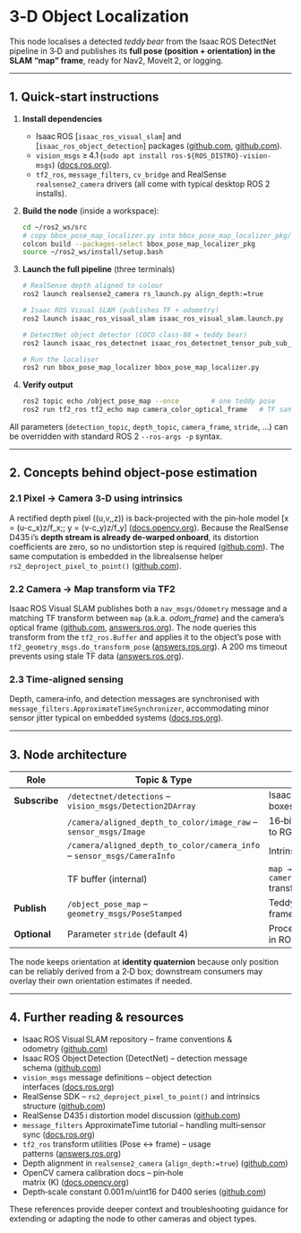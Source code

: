 # 3‑D Object Localization

This node localises a detected *teddy bear* from the Isaac ROS DetectNet pipeline in 3‑D and publishes its **full pose (position + orientation) in the SLAM “map” frame**, ready for Nav2, MoveIt 2, or logging.

---

## 1. Quick‑start instructions

1. **Install dependencies**
   * Isaac ROS [`isaac_ros_visual_slam`] and [`isaac_ros_object_detection`] packages ([github.com](https://github.com/NVIDIA-ISAAC-ROS/isaac_ros_visual_slam?utm_source=chatgpt.com), [github.com](https://github.com/NVIDIA-ISAAC-ROS/isaac_ros_object_detection?utm_source=chatgpt.com)).
   * `vision_msgs` ≥ 4.1 (`sudo apt install ros-${ROS_DISTRO}-vision-msgs`) ([docs.ros.org](https://docs.ros.org/en/humble/p/vision_msgs/?utm_source=chatgpt.com)).
   * `tf2_ros`, `message_filters`, `cv_bridge` and RealSense `realsense2_camera` drivers (all come with typical desktop ROS 2 installs).

2. **Build the node** (inside a workspace):

   ```bash
   cd ~/ros2_ws/src
   # copy bbox_pose_map_localizer.py into bbox_pose_map_localizer_pkg/
   colcon build --packages-select bbox_pose_map_localizer_pkg
   source ~/ros2_ws/install/setup.bash
   ```

3. **Launch the full pipeline** (three terminals)

   ```bash
   # RealSense depth aligned to colour
   ros2 launch realsense2_camera rs_launch.py align_depth:=true

   # Isaac ROS Visual SLAM (publishes TF + odometry)
   ros2 launch isaac_ros_visual_slam isaac_ros_visual_slam.launch.py

   # DetectNet object detector (COCO class‑88 = teddy bear)
   ros2 launch isaac_ros_detectnet isaac_ros_detectnet_tensor_pub_sub_node.launch.py
   ```

   ```bash
   # Run the localiser
   ros2 run bbox_pose_map_localizer bbox_pose_map_localizer.py
   ```

4. **Verify output**

   ```bash
   ros2 topic echo /object_pose_map --once        # one teddy pose
   ros2 run tf2_ros tf2_echo map camera_color_optical_frame   # TF sanity‑check
   ```

All parameters (`detection_topic`, `depth_topic`, `camera_frame`, `stride`, …) can be overridden with standard ROS 2 `--ros-args -p` syntax.

---

## 2. Concepts behind object‑pose estimation

### 2.1 Pixel → Camera 3‑D using intrinsics

A rectified depth pixel \((u,v,\,z)\) is back‑projected with the pin‑hole model \[x = (u-c_x)z/f_x;\; y = (v-c_y)z/f_y\] ([docs.opencv.org](https://docs.opencv.org/4.x/d9/d0c/group__calib3d.html?utm_source=chatgpt.com)).  Because the RealSense D435 i’s **depth stream is already de‑warped onboard**, its distortion coefficients are zero, so no undistortion step is required ([github.com](https://github.com/IntelRealSense/librealsense/issues/10744?utm_source=chatgpt.com)).  The same computation is embedded in the librealsense helper `rs2_deproject_pixel_to_point()` ([github.com](https://github.com/IntelRealSense/librealsense/issues/8221?utm_source=chatgpt.com)).

### 2.2 Camera → Map transform via TF2

Isaac ROS Visual SLAM publishes both a `nav_msgs/Odometry` message and a matching TF transform between `map` (a.k.a. *odom_frame*) and the camera’s optical frame ([github.com](https://github.com/NVIDIA-ISAAC-ROS/isaac_ros_visual_slam?utm_source=chatgpt.com), [answers.ros.org](https://answers.ros.org/question/324774/how-to-use-tf2-to-transform-posestamped-messages-from-one-frame-to-another/?utm_source=chatgpt.com)).  The node queries this transform from the `tf2_ros.Buffer` and applies it to the object’s pose with `tf2_geometry_msgs.do_transform_pose` ([answers.ros.org](https://answers.ros.org/question/324774/how-to-use-tf2-to-transform-posestamped-messages-from-one-frame-to-another/?utm_source=chatgpt.com)).  A 200 ms timeout prevents using stale TF data ([answers.ros.org](https://answers.ros.org/question/381983?utm_source=chatgpt.com)).

### 2.3 Time‑aligned sensing

Depth, camera‑info, and detection messages are synchronised with `message_filters.ApproximateTimeSynchronizer`, accommodating minor sensor jitter typical on embedded systems ([docs.ros.org](https://docs.ros.org/en/rolling/p/message_filters/doc/Tutorials/Approximate-Synchronizer-Cpp.html?utm_source=chatgpt.com)).

---

## 3. Node architecture

| Role | Topic & Type | Notes |
|------|--------------|-------|
| **Subscribe** | `/detectnet/detections` – `vision_msgs/Detection2DArray` | Isaac DetectNet bounding boxes ([github.com](https://github.com/NVIDIA-ISAAC-ROS/isaac_ros_object_detection?utm_source=chatgpt.com)) |
| | `/camera/aligned_depth_to_color/image_raw` – `sensor_msgs/Image` | 16‑bit depth (mm) aligned to RGB ([github.com](https://github.com/IntelRealSense/realsense-ros/issues/2595?utm_source=chatgpt.com)) |
| | `/camera/aligned_depth_to_color/camera_info` – `sensor_msgs/CameraInfo` | Intrinsics `fx,fy,cx,cy` |
| | TF buffer (internal) | `map → camera_color_optical_frame` transform from Visual SLAM |
| **Publish** | `/object_pose_map` – `geometry_msgs/PoseStamped` | Teddy‑bear centroid in **map** frame ([docs.ros.org](https://docs.ros.org/en/noetic/api/geometry_msgs/html/msg/PoseStamped.html?utm_source=chatgpt.com)) |
| **Optional** | Parameter `stride` (default 4) | Processes every *n*‑th pixel in ROI for speed. |

The node keeps orientation at **identity quaternion** because only position can be reliably derived from a 2‑D box; downstream consumers may overlay their own orientation estimates if needed.

---

## 4. Further reading & resources

* Isaac ROS Visual SLAM repository – frame conventions & odometry ([github.com](https://github.com/NVIDIA-ISAAC-ROS/isaac_ros_visual_slam?utm_source=chatgpt.com))  
* Isaac ROS Object Detection (DetectNet) – detection message schema ([github.com](https://github.com/NVIDIA-ISAAC-ROS/isaac_ros_object_detection?utm_source=chatgpt.com))  
* `vision_msgs` message definitions – object detection interfaces ([docs.ros.org](https://docs.ros.org/en/humble/p/vision_msgs/?utm_source=chatgpt.com))  
* RealSense SDK – `rs2_deproject_pixel_to_point()` and intrinsics structure ([github.com](https://github.com/IntelRealSense/librealsense/issues/8221?utm_source=chatgpt.com))  
* RealSense D435 i distortion model discussion ([github.com](https://github.com/IntelRealSense/librealsense/issues/10744?utm_source=chatgpt.com))  
* `message_filters` ApproximateTime tutorial – handling multi‑sensor sync ([docs.ros.org](https://docs.ros.org/en/rolling/p/message_filters/doc/Tutorials/Approximate-Synchronizer-Cpp.html?utm_source=chatgpt.com))  
* `tf2_ros` transform utilities (Pose ↔ frame) – usage patterns ([answers.ros.org](https://answers.ros.org/question/324774/how-to-use-tf2-to-transform-posestamped-messages-from-one-frame-to-another/?utm_source=chatgpt.com))  
* Depth alignment in `realsense2_camera` (`align_depth:=true`) ([github.com](https://github.com/IntelRealSense/realsense-ros/issues/2595?utm_source=chatgpt.com))  
* OpenCV camera calibration docs – pin‑hole matrix \(K\) ([docs.opencv.org](https://docs.opencv.org/4.x/d9/d0c/group__calib3d.html?utm_source=chatgpt.com))  
* Depth‑scale constant 0.001 m/uint16 for D400 series ([github.com](https://github.com/IntelRealSense/realsense-ros/issues/1870?utm_source=chatgpt.com))

These references provide deeper context and troubleshooting guidance for extending or adapting the node to other cameras and object types.

